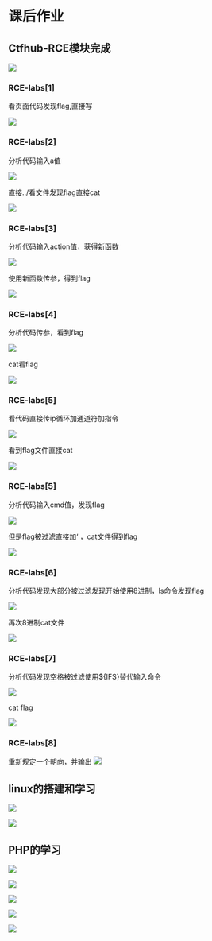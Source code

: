 # 课后作业

## Ctfhub-RCE模块完成

![](./assets/xibianshengqidetaiyang作业1/1.png)

### RCE-labs[1]

看页面代码发现flag,直接写

![](./assets/xibianshengqidetaiyang作业1/3.png)

### RCE-labs[2]

分析代码输入a值

![](./assets/xibianshengqidetaiyang作业1/4.png)

 直接../看文件发现flag直接cat

![](./assets/xibianshengqidetaiyang作业1/5.png)

### RCE-labs[3]

分析代码输入action值，获得新函数

![](./assets/xibianshengqidetaiyang作业1/6.png)

使用新函数传参，得到flag

![](./assets/xibianshengqidetaiyang作业1/7.png)

### RCE-labs[4]

分析代码传参，看到flag

![](./assets/xibianshengqidetaiyang作业1/8.png)

cat看flag

![](./assets/xibianshengqidetaiyang作业1/9.png)

### RCE-labs[5]

看代码直接传ip循环加通道符加指令

![](./assets/xibianshengqidetaiyang作业1/10.png)

看到flag文件直接cat

![](./assets/xibianshengqidetaiyang作业1/11.png)

### RCE-labs[5]

分析代码输入cmd值，发现flag

![](./assets/xibianshengqidetaiyang作业1/12.png)

但是flag被过滤直接加‘ ，cat文件得到flag

![](./assets/xibianshengqidetaiyang作业1/13.png)

### RCE-labs[6]

分析代码发现大部分被过滤发现开始使用8进制，ls命令发现flag

![](./assets/xibianshengqidetaiyang作业1/14.png)

再次8进制cat文件

![](./assets/xibianshengqidetaiyang作业1/15.png)

### RCE-labs[7]

分析代码发现空格被过滤使用${IFS}替代输入命令

![](./assets/xibianshengqidetaiyang作业1/16.png)

cat flag

![](./assets/xibianshengqidetaiyang作业1/17.png)

### RCE-labs[8]

重新规定一个朝向，并输出
![](./assets/xibianshengqidetaiyang作业1/18.png)

## linux的搭建和学习

![](./assets/xibianshengqidetaiyang作业1/linux1.HEIC)

![](./assets/xibianshengqidetaiyang作业1/linux2.HEIC)

## PHP的学习

![](./assets/xibianshengqidetaiyang作业1/php1.HEIC)

![](./assets/xibianshengqidetaiyang作业1/php2.HEIC)

![](./assets/xibianshengqidetaiyang作业1/php3.HEIC)

![](./assets/xibianshengqidetaiyang作业1/php4.HEIC)

![](./assets/xibianshengqidetaiyang作业1/php5.HEIC)
